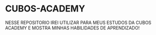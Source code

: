 # CUBOS-ACADEMY


NESSE REPOSITORIO IREI UTILIZAR PARA MEUS ESTUDOS DA CUBOS ACADEMY E MOSTRA MINHAS HABILIDADES DE APRENDIZADO!

